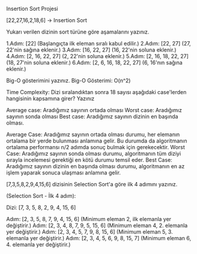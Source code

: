 Insertion Sort Projesi

[22,27,16,2,18,6] -> Insertion Sort

Yukarı verilen dizinin sort türüne göre aşamalarını yazınız.

1.Adım: [22] (Başlangıçta ilk eleman sıralı kabul edilir.)
2.Adım: [22, 27] (27, 22'nin sağına eklenir.)
3.Adım: [16, 22, 27] (16, 22'nin soluna eklenir.)
4.Adım: [2, 16, 22, 27] (2, 22'nin soluna eklenir.)
5.Adım: [2, 16, 18, 22, 27] (18, 27'nin soluna eklenir.)
6.Adım: [2, 6, 16, 18, 22, 27] (6, 16'nın sağına eklenir.)


Big-O gösterimini yazınız.
Big-O Gösterimi: O(n^2)

Time Complexity: Dizi sıralandıktan sonra 18 sayısı aşağıdaki case'lerden hangisinin kapsamına girer? Yazınız

Average case: Aradığımız sayının ortada olması
Worst case: Aradığımız sayının sonda olması
Best case: Aradığımız sayının dizinin en başında olması.


Average Case: Aradığımız sayının ortada olması durumu, her elemanın ortalama bir yerde bulunması anlamına gelir. Bu durumda da algoritmanın ortalama performansı n/2 adımda sonuç bulmak için gerekecektir.
Worst Case: Aradığımız sayının sonda olması durumu, algoritmanın tüm diziyi sırayla incelemesi gerektiği en kötü durumu temsil eder.
Best Case: Aradığımız sayının dizinin en başında olması durumu, algoritmanın en az işlem yaparak sonuca ulaşması anlamına gelir.


[7,3,5,8,2,9,4,15,6] dizisinin Selection Sort'a göre ilk 4 adımını yazınız.

 (Selection Sort - İlk 4 adım):

Dizi: [7, 3, 5, 8, 2, 9, 4, 15, 6]

Adım: [2, 3, 5, 8, 7, 9, 4, 15, 6] (Minimum eleman 2, ilk elemanla yer değiştirir.)
Adım: [2, 3, 4, 8, 7, 9, 5, 15, 6] (Minimum eleman 4, 2. elemanla yer değiştirir.)
Adım: [2, 3, 4, 5, 7, 9, 8, 15, 6] (Minimum eleman 5, 3. elemanla yer değiştirir.)
Adım: [2, 3, 4, 5, 6, 9, 8, 15, 7] (Minimum eleman 6, 4. elemanla yer değiştirir.)

